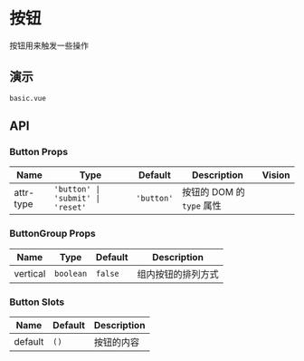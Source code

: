 # 按钮

 按钮用来触发一些操作
## 演示

```demo
basic.vue
```

## API

### Button Props

| Name | Type | Default | Description | Vision |
| --- | --- | --- | --- | --- |
| attr-type | `'button' \| 'submit' \| 'reset'` | `'button'` | 按钮的 DOM 的 `type` 属性 |  |

### ButtonGroup Props

| Name | Type | Default | Description |
| --- | --- | --- | --- |
| vertical | `boolean` | `false` | 组内按钮的排列方式 |

### Button Slots

| Name    | Default | Description                              |
| ------- | ------- | ---------------------------------------- |
| default | `()`    | 按钮的内容 |
